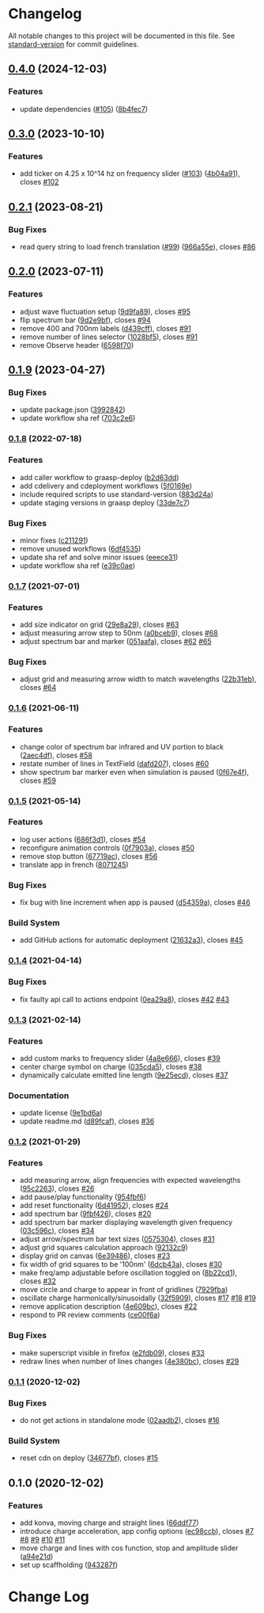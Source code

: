 # Changelog

All notable changes to this project will be documented in this file. See [standard-version](https://github.com/conventional-changelog/standard-version) for commit guidelines.

## [0.4.0](https://github.com/graasp/graasp-app-radiating-charge/compare/v0.3.0...v0.4.0) (2024-12-03)


### Features

* update dependencies ([#105](https://github.com/graasp/graasp-app-radiating-charge/issues/105)) ([8b4fec7](https://github.com/graasp/graasp-app-radiating-charge/commit/8b4fec7722de83b4ab1e1abb760c06ca8b0a5508))

## [0.3.0](https://github.com/graasp/graasp-app-radiating-charge/compare/v0.2.1...v0.3.0) (2023-10-10)


### Features

* add ticker on 4.25 x 10^14 hz on frequency slider ([#103](https://github.com/graasp/graasp-app-radiating-charge/issues/103)) ([4b04a91](https://github.com/graasp/graasp-app-radiating-charge/commit/4b04a91be89a1cfedb8e81f2fbf57bbab38fac50)), closes [#102](https://github.com/graasp/graasp-app-radiating-charge/issues/102)

## [0.2.1](https://github.com/graasp/graasp-app-radiating-charge/compare/v0.2.0...v0.2.1) (2023-08-21)


### Bug Fixes

* read query string to load french translation ([#99](https://github.com/graasp/graasp-app-radiating-charge/issues/99)) ([966a55e](https://github.com/graasp/graasp-app-radiating-charge/commit/966a55e726f5f38e07432ef8cda3e347aab9eaed)), closes [#86](https://github.com/graasp/graasp-app-radiating-charge/issues/86)

## [0.2.0](https://github.com/graasp/graasp-app-radiating-charge/compare/v0.1.9...v0.2.0) (2023-07-11)


### Features

* adjust wave fluctuation setup ([9d9fa89](https://github.com/graasp/graasp-app-radiating-charge/commit/9d9fa89ec4d1cd1809856691facb81369366afe3)), closes [#95](https://github.com/graasp/graasp-app-radiating-charge/issues/95)
* flip spectrum bar ([9d2e9bf](https://github.com/graasp/graasp-app-radiating-charge/commit/9d2e9bf91cce62e61fa8c919dffed02440ac27c4)), closes [#94](https://github.com/graasp/graasp-app-radiating-charge/issues/94)
* remove 400 and 700nm labels ([d439cff](https://github.com/graasp/graasp-app-radiating-charge/commit/d439cff53c96cad4ee11295039dbe2ee04c1533e)), closes [#91](https://github.com/graasp/graasp-app-radiating-charge/issues/91)
* remove number of lines selector ([1028bf5](https://github.com/graasp/graasp-app-radiating-charge/commit/1028bf547f224e9c5ad5c4bae96d2d3d197707de)), closes [#91](https://github.com/graasp/graasp-app-radiating-charge/issues/91)
* remove Observe header ([6598f70](https://github.com/graasp/graasp-app-radiating-charge/commit/6598f706cdece8ffec34e1804a1d065349ebfcd3))

## [0.1.9](https://github.com/graasp/graasp-app-radiating-charge/compare/v0.1.8...v0.1.9) (2023-04-27)


### Bug Fixes

* update package.json ([3992842](https://github.com/graasp/graasp-app-radiating-charge/commit/39928422bf55b5e979d614f39ed7c897bad40246))
* update workflow sha ref ([703c2e6](https://github.com/graasp/graasp-app-radiating-charge/commit/703c2e6f5a61d2d52f8eebbc09f6af029df5050c))

### [0.1.8](https://github.com/graasp/graasp-app-radiating-charge/compare/v0.1.7...v0.1.8) (2022-07-18)

### Features

- add caller workflow to graasp-deploy ([b2d63dd](https://github.com/graasp/graasp-app-radiating-charge/commit/b2d63ddd72466109ec3d5ec24625c451b17d1ca8))
- add cdelivery and cdeployment workflows ([5f0169e](https://github.com/graasp/graasp-app-radiating-charge/commit/5f0169e7149c8cccb982f6784667c59592a76b8a))
- include required scripts to use standard-version ([883d24a](https://github.com/graasp/graasp-app-radiating-charge/commit/883d24a253e37bc5d494f79d143ecc8c847692d5))
- update staging versions in graasp deploy ([33de7c7](https://github.com/graasp/graasp-app-radiating-charge/commit/33de7c7b68bc2a0879e32075afd2d5c9dca95361))

### Bug Fixes

- minor fixes ([c211291](https://github.com/graasp/graasp-app-radiating-charge/commit/c2112919a8eb7ee7c7a7649c4c85a9330ce8c140))
- remove unused workflows ([6df4535](https://github.com/graasp/graasp-app-radiating-charge/commit/6df453555d43f0a45937eef8d5a3cd70d47a4295))
- update sha ref and solve minor issues ([eeece31](https://github.com/graasp/graasp-app-radiating-charge/commit/eeece312aa30ee96833df4e0c496d782e665953d))
- update workflow sha ref ([e39c0ae](https://github.com/graasp/graasp-app-radiating-charge/commit/e39c0ae74fb226681f95d8d7bf4d227f84966960))

### [0.1.7](https://github.com/graasp/graasp-app-radiating-charge/compare/v0.1.6...v0.1.7) (2021-07-01)

### Features

- add size indicator on grid ([29e8a29](https://github.com/graasp/graasp-app-radiating-charge/commit/29e8a294fd2f5b98ca34f69e0117bffefd9b233d)), closes [#63](https://github.com/graasp/graasp-app-radiating-charge/issues/63)
- adjust measuring arrow step to 50nm ([a0bceb9](https://github.com/graasp/graasp-app-radiating-charge/commit/a0bceb94228444b14515bb7f086e08c63f6f248e)), closes [#68](https://github.com/graasp/graasp-app-radiating-charge/issues/68)
- adjust spectrum bar and marker ([051aafa](https://github.com/graasp/graasp-app-radiating-charge/commit/051aafa140bee1de55f57969ae24a838a01436b9)), closes [#62](https://github.com/graasp/graasp-app-radiating-charge/issues/62) [#65](https://github.com/graasp/graasp-app-radiating-charge/issues/65)

### Bug Fixes

- adjust grid and measuring arrow width to match wavelengths ([22b31eb](https://github.com/graasp/graasp-app-radiating-charge/commit/22b31eb23c8a0b7152792bda17d90276e1121300)), closes [#64](https://github.com/graasp/graasp-app-radiating-charge/issues/64)

### [0.1.6](https://github.com/graasp/graasp-app-radiating-charge/compare/v0.1.5...v0.1.6) (2021-06-11)

### Features

- change color of spectrum bar infrared and UV portion to black ([2aec4df](https://github.com/graasp/graasp-app-radiating-charge/commit/2aec4df38ea375513d80ed5b2ddcc0e9a2c3a47d)), closes [#58](https://github.com/graasp/graasp-app-radiating-charge/issues/58)
- restate number of lines in TextField ([dafd207](https://github.com/graasp/graasp-app-radiating-charge/commit/dafd20724800fd31ee73ac2bb0374330cc29a747)), closes [#60](https://github.com/graasp/graasp-app-radiating-charge/issues/60)
- show spectrum bar marker even when simulation is paused ([0f67e4f](https://github.com/graasp/graasp-app-radiating-charge/commit/0f67e4faaeb0d7bc146fe5d404838407e791ffdd)), closes [#59](https://github.com/graasp/graasp-app-radiating-charge/issues/59)

### [0.1.5](https://github.com/graasp/graasp-app-radiating-charge/compare/v0.1.4...v0.1.5) (2021-05-14)

### Features

- log user actions ([686f3d1](https://github.com/graasp/graasp-app-radiating-charge/commit/686f3d1250ca94b0503b56fb3106dcc363733278)), closes [#54](https://github.com/graasp/graasp-app-radiating-charge/issues/54)
- reconfigure animation controls ([0f7903a](https://github.com/graasp/graasp-app-radiating-charge/commit/0f7903af5deebc9108af522df7bce6f717b80e77)), closes [#50](https://github.com/graasp/graasp-app-radiating-charge/issues/50)
- remove stop button ([67719ac](https://github.com/graasp/graasp-app-radiating-charge/commit/67719ac8d808f98af53136222546177ea8a143c4)), closes [#56](https://github.com/graasp/graasp-app-radiating-charge/issues/56)
- translate app in french ([8071245](https://github.com/graasp/graasp-app-radiating-charge/commit/80712459c7c5787a6777c4ea3c7ee72cc34e3e54))

### Bug Fixes

- fix bug with line increment when app is paused ([d54359a](https://github.com/graasp/graasp-app-radiating-charge/commit/d54359a7817690940d54cd2b5fcad65fdd07833b)), closes [#46](https://github.com/graasp/graasp-app-radiating-charge/issues/46)

### Build System

- add GitHub actions for automatic deployment ([21632a3](https://github.com/graasp/graasp-app-radiating-charge/commit/21632a309cb22adcc8b1f15fdec2ad74f1e47800)), closes [#45](https://github.com/graasp/graasp-app-radiating-charge/issues/45)

### [0.1.4](https://github.com/graasp/graasp-app-radiating-charge/compare/v0.1.3...v0.1.4) (2021-04-14)

### Bug Fixes

- fix faulty api call to actions endpoint ([0ea29a8](https://github.com/graasp/graasp-app-radiating-charge/commit/0ea29a8f56e6ae4b686c7c1e22006fd2e722aa56)), closes [#42](https://github.com/graasp/graasp-app-radiating-charge/issues/42) [#43](https://github.com/graasp/graasp-app-radiating-charge/issues/43)

### [0.1.3](https://github.com/graasp/graasp-app-radiating-charge/compare/v0.1.2...v0.1.3) (2021-02-14)

### Features

- add custom marks to frequency slider ([4a8e666](https://github.com/graasp/graasp-app-radiating-charge/commit/4a8e666cfa9eccad9ee5d2ea5df6f34403e01b9b)), closes [#39](https://github.com/graasp/graasp-app-radiating-charge/issues/39)
- center charge symbol on charge ([035cda5](https://github.com/graasp/graasp-app-radiating-charge/commit/035cda5a961bd253aef5af9b60b732c7b7ab5a12)), closes [#38](https://github.com/graasp/graasp-app-radiating-charge/issues/38)
- dynamically calculate emitted line length ([9e25ecd](https://github.com/graasp/graasp-app-radiating-charge/commit/9e25ecdabcbe0a814ce4fc6194191f9a85bc45e3)), closes [#37](https://github.com/graasp/graasp-app-radiating-charge/issues/37)

### Documentation

- update license ([9e1bd6a](https://github.com/graasp/graasp-app-radiating-charge/commit/9e1bd6aad0ffefd1562afe21a93e43eea9b9a981))
- update readme.md ([d89fcaf](https://github.com/graasp/graasp-app-radiating-charge/commit/d89fcaf0c14c77e76b202884700e965444055578)), closes [#36](https://github.com/graasp/graasp-app-radiating-charge/issues/36)

### [0.1.2](https://github.com/graasp/graasp-app-radiating-charge/compare/v0.1.1...v0.1.2) (2021-01-29)

### Features

- add measuring arrow, align frequencies with expected wavelengths ([95c2263](https://github.com/graasp/graasp-app-radiating-charge/commit/95c2263ee752ce9c35ada61117f5af606a028cbb)), closes [#26](https://github.com/graasp/graasp-app-radiating-charge/issues/26)
- add pause/play functionality ([954fbf6](https://github.com/graasp/graasp-app-radiating-charge/commit/954fbf66e05881957af4a3760ad0ed1b1902a746))
- add reset functionality ([6d41952](https://github.com/graasp/graasp-app-radiating-charge/commit/6d41952aede694a25cdc2a3be42ddeb47a7a0602)), closes [#24](https://github.com/graasp/graasp-app-radiating-charge/issues/24)
- add spectrum bar ([9fbf426](https://github.com/graasp/graasp-app-radiating-charge/commit/9fbf4268736a9ca9f81c70c85723df1350f8f1b8)), closes [#20](https://github.com/graasp/graasp-app-radiating-charge/issues/20)
- add spectrum bar marker displaying wavelength given frequency ([03c596c](https://github.com/graasp/graasp-app-radiating-charge/commit/03c596cccf1a12e41ef5da67e7f191265afabd96)), closes [#34](https://github.com/graasp/graasp-app-radiating-charge/issues/34)
- adjust arrow/spectrum bar text sizes ([0575304](https://github.com/graasp/graasp-app-radiating-charge/commit/0575304a3d5fff4efe796057c5067f7575d76a9a)), closes [#31](https://github.com/graasp/graasp-app-radiating-charge/issues/31)
- adjust grid squares calculation approach ([92132c9](https://github.com/graasp/graasp-app-radiating-charge/commit/92132c95ecec359b1eef441ddc8021363fa330bd))
- display grid on canvas ([6e39486](https://github.com/graasp/graasp-app-radiating-charge/commit/6e39486467de387ca48cae62592a183e68d1bf1c)), closes [#23](https://github.com/graasp/graasp-app-radiating-charge/issues/23)
- fix width of grid squares to be '100nm' ([6dcb43a](https://github.com/graasp/graasp-app-radiating-charge/commit/6dcb43a2e6b8123ab53753ead4f50ca839336b77)), closes [#30](https://github.com/graasp/graasp-app-radiating-charge/issues/30)
- make freq/amp adjustable before oscillation toggled on ([8b22cd1](https://github.com/graasp/graasp-app-radiating-charge/commit/8b22cd126385a08c42d73ad584b4d470d60adb12)), closes [#32](https://github.com/graasp/graasp-app-radiating-charge/issues/32)
- move circle and charge to appear in front of gridlines ([7929fba](https://github.com/graasp/graasp-app-radiating-charge/commit/7929fba79d45cc571967a981aa4d924a8cca3e40))
- oscillate charge harmonically/sinusoidally ([32f5909](https://github.com/graasp/graasp-app-radiating-charge/commit/32f5909312d14eb150ac50b3f5cb8b054667c75b)), closes [#17](https://github.com/graasp/graasp-app-radiating-charge/issues/17) [#18](https://github.com/graasp/graasp-app-radiating-charge/issues/18) [#19](https://github.com/graasp/graasp-app-radiating-charge/issues/19)
- remove application description ([4e609bc](https://github.com/graasp/graasp-app-radiating-charge/commit/4e609bcbfee5c8324b08b15f734e0a5a6dea39cb)), closes [#22](https://github.com/graasp/graasp-app-radiating-charge/issues/22)
- respond to PR review comments ([ce00f6a](https://github.com/graasp/graasp-app-radiating-charge/commit/ce00f6a459843e7617bb84ebda39ac14e5ccef43))

### Bug Fixes

- make superscript visible in firefox ([e2fdb09](https://github.com/graasp/graasp-app-radiating-charge/commit/e2fdb09e47ebf928b6bfff64a3f90a96b0d95192)), closes [#33](https://github.com/graasp/graasp-app-radiating-charge/issues/33)
- redraw lines when number of lines changes ([4e380bc](https://github.com/graasp/graasp-app-radiating-charge/commit/4e380bc3dbb866b99e51f12692114f21a6f606ec)), closes [#29](https://github.com/graasp/graasp-app-radiating-charge/issues/29)

### [0.1.1](https://github.com/graasp/graasp-app-radiating-charge/compare/v0.1.0...v0.1.1) (2020-12-02)

### Bug Fixes

- do not get actions in standalone mode ([02aadb2](https://github.com/graasp/graasp-app-radiating-charge/commit/02aadb292ac9c4dec8493a91c447d6c86f14b536)), closes [#16](https://github.com/graasp/graasp-app-radiating-charge/issues/16)

### Build System

- reset cdn on deploy ([34677bf](https://github.com/graasp/graasp-app-radiating-charge/commit/34677bf1737a4df0557972c71c27f3a9d034f870)), closes [#15](https://github.com/graasp/graasp-app-radiating-charge/issues/15)

## 0.1.0 (2020-12-02)

### Features

- add konva, moving charge and straight lines ([66ddf77](https://github.com/graasp/graasp-app-radiating-charge/commit/66ddf7762ecfca302d1fd687abcef04fdb7360fc))
- introduce charge acceleration, app config options ([ec98ccb](https://github.com/graasp/graasp-app-radiating-charge/commit/ec98ccb0a4c5e3e452e08aed0b5ca0f9156556e9)), closes [#7](https://github.com/graasp/graasp-app-radiating-charge/issues/7) [#8](https://github.com/graasp/graasp-app-radiating-charge/issues/8) [#9](https://github.com/graasp/graasp-app-radiating-charge/issues/9) [#10](https://github.com/graasp/graasp-app-radiating-charge/issues/10) [#11](https://github.com/graasp/graasp-app-radiating-charge/issues/11)
- move charge and lines with cos function, stop and amplitude slider ([a94e21d](https://github.com/graasp/graasp-app-radiating-charge/commit/a94e21d2043f3f0353f6e624e226e6ce08e16d25))
- set up scaffholding ([943287f](https://github.com/graasp/graasp-app-radiating-charge/commit/943287fe3c44e01204717595152b988392b34d79))

# Change Log
